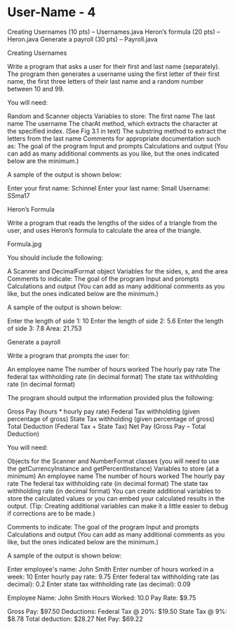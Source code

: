 # User-Name - 4

Creating Usernames (10 pts) – Usernames.java
Heron’s formula (20 pts) – Heron.java
Generate a payroll (30 pts) – Payroll.java
 

Creating Usernames

 

Write a program that asks a user for their first and last name (separately). The program then generates a username using the first letter of their first name, the first three letters of their last name and a random number between 10 and 99.

 

You will need:

 

Random and Scanner objects
Variables to store:
The first name
The last name
The username
The charAt method, which extracts the character at the specified index. (See Fig 3.1 in text)
The substring method to extract the letters from the last name
Comments for appropriate documentation such as:
The goal of the program
Input and prompts
Calculations and output
(You can add as many additional comments as you like, but the ones indicated below are the minimum.)

 

 

A sample of the output is shown below:

 

Enter your first name: Schinnel
Enter your last name: Small
Username: SSma17
 

 

 

 

 

 

 

Heron’s Formula

 

Write a program that reads the lengths of the sides of a triangle from the user, and uses Heron’s formula to calculate the area of the triangle.

 

Formula.jpg


 

You should include the following:

 

A Scanner and DecimalFormat object
Variables for the sides, s, and the area
Comments to indicate:
The goal of the program
Input and prompts
Calculations and output
(You can add as many additional comments as you like, but the ones indicated below are the minimum.)

 

A sample of the output is shown below:

 

Enter the length of side 1: 10
Enter the length of side 2: 5.6
Enter the length of side 3: 7.8
Area: 21.753

 

 

Generate a payroll

 

Write a program that prompts the user for:

An employee name
The number of hours worked
The hourly pay rate
The federal tax withholding rate (in decimal format)
The state tax withholding rate (in decimal format)
 

The program should output the information provided plus the following:

Gross Pay (hours * hourly pay rate)
Federal Tax withholding (given percentage of gross)
State Tax withholding (given percentage of gross)
Total Deduction (Federal Tax + State Tax)
Net Pay (Gross Pay – Total Deduction)
 

You will need:

 

Objects for the Scanner and NumberFormat classes (you will need to use the getCurrencyInstance and getPercentInstance)
Variables to store (at a minimum)
An employee name
The number of hours worked
The hourly pay rate
The federal tax withholding rate (in decimal format)
The state tax withholding rate (in decimal format)
You can create additional variables to store the calculated values or you can embed your calculated results in the output. (Tip: Creating additional variables can make it a little easier to debug if corrections are to be made.)

Comments to indicate:
The goal of the program
Input and prompts
Calculations and output
(You can add as many additional comments as you like, but the ones indicated below are the minimum.)

 

A sample of the output is shown below:

 

Enter employee's name: John Smith
Enter number of hours worked in a week: 10
Enter hourly pay rate: 9.75
Enter federal tax withholding rate (as decimal): 0.2
Enter state tax withholding rate (as decimal): 0.09

Employee Name: John Smith
Hours Worked: 10.0
Pay Rate: $9.75

Gross Pay: $97.50
Deductions: 
   Federal Tax @ 20%: $19.50
   State Tax @ 9%: $8.78
   Total deduction: $28.27
   Net Pay: $69.22
